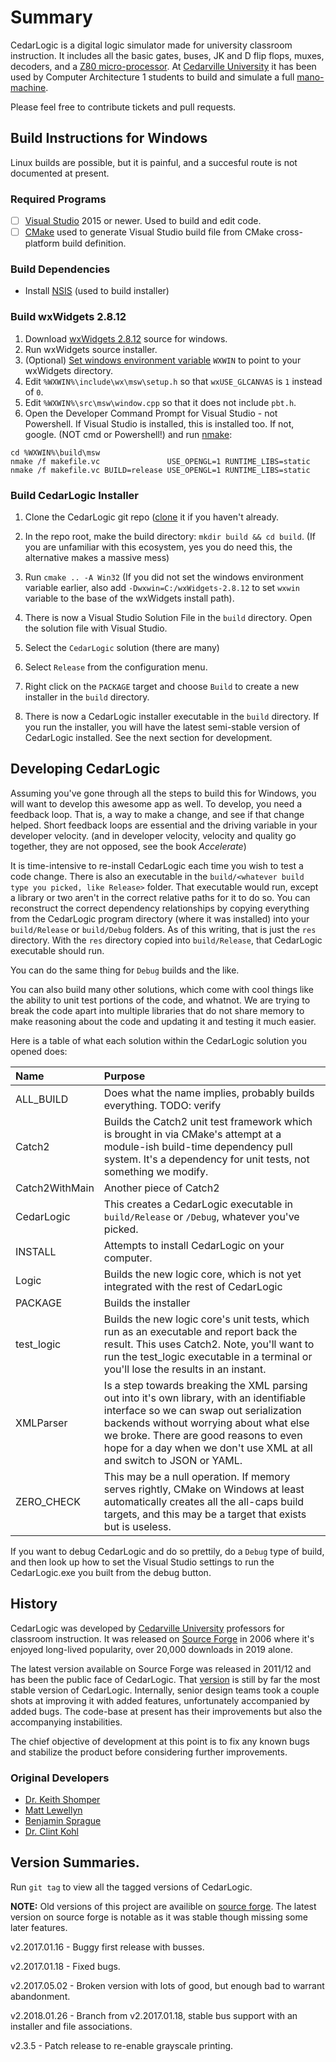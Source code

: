 
# Summary

CedarLogic is a digital logic simulator made for university classroom instruction. It includes all the basic gates, buses, JK and D flip flops, muxes, decoders, and a [Z80 micro-processor](https://en.wikipedia.org/wiki/Zilog_Z80). At [Cedarville University](https://www.cedarville.edu/) it has been used by Computer Architecture 1 students to build and simulate a full [mano-machine](https://en.wikipedia.org/wiki/Mano_machine). 

Please feel free to contribute tickets and pull requests.

## Build Instructions for Windows

Linux builds are possible, but it is painful, and a succesful route is not documented at present.

### Required Programs

- [ ] [Visual Studio](https://visualstudio.microsoft.com/downloads/) 2015 or newer. Used to build and edit code.
- [ ] [CMake](https://cmake.org/download/) used to generate Visual Studio build file from CMake cross-platform build definition.

### Build Dependencies

- Install [NSIS](https://nsis.sourceforge.io/Download) (used to build installer)

### Build wxWidgets 2.8.12

1. Download [wxWidgets 2.8.12](https://github.com/wxWidgets/wxWidgets/releases/download/v2.8.12/wxMSW-2.8.12-Setup.exe) source for windows.
1. Run wxWidgets source installer.
1. (Optional) [Set windows environment variable](https://www.onmsft.com/how-to/how-to-set-an-environment-variable-in-windows-10) `WXWIN` to point to your wxWidgets directory.
1. Edit `%WXWIN%\include\wx\msw\setup.h` so that `wxUSE_GLCANVAS` is `1` instead of `0`.
1. Edit `%WXWIN%\src\msw\window.cpp` so that it does not include `pbt.h`.
1. Open the Developer Command Prompt for Visual Studio - not Powershell. If Visual Studio is installed, this is installed too. If not, google.
(NOT cmd or Powershell!) and run [nmake](https://docs.microsoft.com/en-us/cpp/build/reference/nmake-reference):
	
```PS
cd %WXWIN%\build\msw
nmake /f makefile.vc               USE_OPENGL=1 RUNTIME_LIBS=static
nmake /f makefile.vc BUILD=release USE_OPENGL=1 RUNTIME_LIBS=static
```

### Build CedarLogic Installer

1. Clone the CedarLogic git repo ([clone](https://www.git-scm.com/docs/git-clone) it if you haven't already.

3. In the repo root, make the build directory: `mkdir build && cd build`. (If you are unfamiliar with this ecosystem, yes you do need this, the alternative makes a massive mess)

3. Run `cmake .. -A Win32` (If you did not set the windows environment variable earlier, also add `-Dwxwin=C:/wxWidgets-2.8.12` to set `wxwin` variable to the base of the wxWidgets install path).

4. There is now a Visual Studio Solution File in the `build` directory. Open the solution file with Visual Studio.

5. Select the `CedarLogic` solution (there are many)

6. Select `Release` from the configuration menu.

7. Right click on the `PACKAGE` target and choose `Build` to create a new installer in the `build` directory.

8. There is now a CedarLogic installer executable in the `build` directory. If you run
the installer, you will have the latest semi-stable version of CedarLogic installed. See
the next section for development.

## Developing CedarLogic

Assuming you've gone through all the steps to build this for Windows, you will want to
develop this awesome app as well. To develop, you need a feedback loop. That is, a way
to make a change, and see if that change helped. Short feedback loops are essential and 
the driving variable in your developer velocity. (and in developer velocity, velocity and quality go together, they are not opposed, see the book _Accelerate_)

It is time-intensive to re-install CedarLogic each time you wish to test a code change. 
There is also an executable in the `build/<whatever build type you picked, like Release>`
folder. That executable would run, except a library or two aren't in the correct 
relative paths for it to do so. You can reconstruct the correct dependency relationships
by copying everything from the CedarLogic program directory (where it was installed) 
into your `build/Release` or `build/Debug` folders. As of this writing, that is just the `res` directory. With the `res` directory copied into `build/Release`, that CedarLogic executable should run.

You can do the same thing for `Debug` builds and the like.

You can also build many other solutions, which come with cool things like the ability 
to unit test portions of the code, and whatnot. We are trying to break the code apart
into multiple libraries that do not share memory to make reasoning about the code and
updating it and testing it much easier.

Here is a table of what each solution within the CedarLogic solution you opened does:

| Name | Purpose |
| :--- | :------ | 
| ALL_BUILD | Does what the name implies, probably builds everything. TODO: verify |
| Catch2 | Builds the Catch2 unit test framework which is brought in via CMake's attempt at a module-ish build-time dependency pull system. It's a dependency for unit tests, not something we modify. |
| Catch2WithMain | Another piece of Catch2 |
| CedarLogic | This creates a CedarLogic executable in `build/Release` or `/Debug`, whatever you've picked. |
| INSTALL | Attempts to install CedarLogic on your computer. |
| Logic | Builds the new logic core, which is not yet integrated with the rest of CedarLogic |
| PACKAGE | Builds the installer |
| test_logic | Builds the new logic core's unit tests, which run as an executable and report back the result. This uses Catch2. Note, you'll want to run the test_logic executable in a terminal or you'll lose the results in an instant. |
| XMLParser | Is a step towards breaking the XML parsing out into it's own library, with an identifiable interface so we can swap out serialization backends without worrying about what else we broke. There are good reasons to even hope for a day when we don't use XML at all and switch to JSON or YAML. |
| ZERO_CHECK | This may be a null operation. If memory serves rightly, CMake on Windows at least automatically creates all the all-caps build targets, and this may be a target that exists but is useless. |

If you want to debug CedarLogic and do so prettily, do a `Debug` type of build, and 
then look up how to set the Visual Studio settings to run the CedarLogic.exe you built
from the debug button.

## History

CedarLogic was developed by [Cedarville University](https://www.cedarville.edu/) professors for classroom instruction. It was released on [Source Forge](https://sourceforge.net/projects/cedarlogic/) in 2006 where  it's enjoyed long-lived popularity, over 20,000 downloads in 2019 alone.

The latest version available on Source Forge was released in 2011/12 and has been the public face of CedarLogic. That [version](https://sourceforge.net/projects/cedarlogic/files/) is still by far the most stable version of CedarLogic. Internally, senior design teams took a couple shots at improving it with added features, unfortunately accompanied by added bugs. The code-base at present has their improvements but also the accompanying instabilities.

The chief objective of development at this point is to fix any known bugs and stabilize the product before considering further improvements.

### Original Developers
 - [Dr. Keith Shomper](https://www.cedarville.edu/Academic-Schools-and-Departments/Engineering-and-Computer-Science/Faculty/Faculty/Shomper-Keith.aspx) 
 - [Matt Lewellyn](https://github.com/guruofgentoo)
 - [Benjamin Sprague](https://github.com/realmadsci)
 - [Dr. Clint Kohl](https://www.cedarville.edu/Academic-Schools-and-Departments/Engineering-and-Computer-Science/Faculty/Faculty/Kohl-Clinton.aspx)

## Version Summaries.

Run `git tag` to view all the tagged versions of CedarLogic.

**NOTE:** Old versions of this project are availible on [source forge](https://sourceforge.net/projects/cedarlogic/). The latest version on source forge is notable as it was stable though missing some later features.

v2.2017.01.16 - Buggy first release with busses.

v2.2017.01.18 - Fixed bugs.

v2.2017.05.02 - Broken version with lots of good, but enough bad to warrant abandonment.

v2.2018.01.26 - Branch from v2.2017.01.18, stable bus support with an installer and file associations.

v2.3.5 - Patch release to re-enable grayscale printing.
